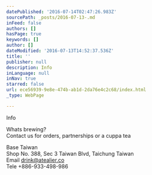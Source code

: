 ```yaml
---
datePublished: '2016-07-14T02:47:26.983Z'
sourcePath: _posts/2016-07-13-.md
inFeed: false
authors: []
hasPage: true
keywords: []
author: []
dateModified: '2016-07-13T14:52:37.536Z'
title: ''
publisher: null
description: Info
inLanguage: null
inNav: true
starred: false
url: ece56939-9e8e-474b-ab1d-2da76e4c2c68/index.html
_type: WebPage

---
```

Info

Whats brewing?   
Contact us for orders, partnerships or a cuppa tea

Base Taiwan  
Shop No. 388, Sec 3 Taiwan Blvd, Taichung Taiwan   
Email drink@atealier.co  
Tele +886-933-498-986